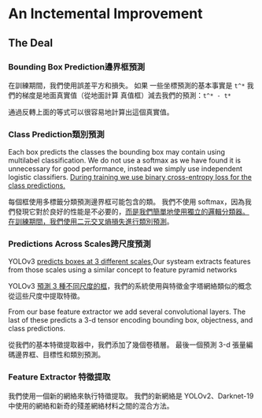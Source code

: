 # An Inctemental Improvement



## The Deal

### Bounding Box Prediction邊界框預測

在訓練期間，我們使用誤差平方和損失。 如果
一些坐標預測的基本事實是 `t^*`
我們的梯度是地面真實值（從地面計算
真值框）減去我們的預測：`t^* - t*`

通過反轉上面的等式可以很容易地計算出這個真實值。



### Class Prediction類別預測

Each box predicts the classes the bounding box may contain using multilabel classification. We do not use a softmax as we have found it is unnecessary for good performance, instead we simply use independent logistic classifiers. <u>During training we use binary cross-entropy loss for the class predictions.</u>

每個框使用多標籤分類預測邊界框可能包含的類。 我們不使用 softmax，因為我們發現它對於良好的性能是不必要的，<u>而是我們簡單地使用獨立的邏輯分類器。 在訓練期間，我們使用二元交叉熵損失進行類別預測</u>。



### Predictions Across Scales跨尺度預測

YOLOv3 <u>predicts boxes at 3 different scales,</u>Our systeam extracts features from those scales using a similar concept to feature pyramid networks

YOLOv3 <u>預測 3 種不同尺度的框</u>，我們的系統使用與特徵金字塔網絡類似的概念從這些尺度中提取特徵。

From our base feature extractor we add several convolutional layers. The last of these predicts a 3-d tensor encoding bounding box, objectness, and class predictions.

從我們的基本特徵提取器中，我們添加了幾個卷積層。 最後一個預測 3-d 張量編碼邊界框、目標性和類別預測。





### Feature Extractor 特徵提取

我們使用一個新的網絡來執行特徵提取。
我們的新網絡是 YOLOv2、Darknet-19 中使用的網絡和新奇的殘差網絡材料之間的混合方法。





